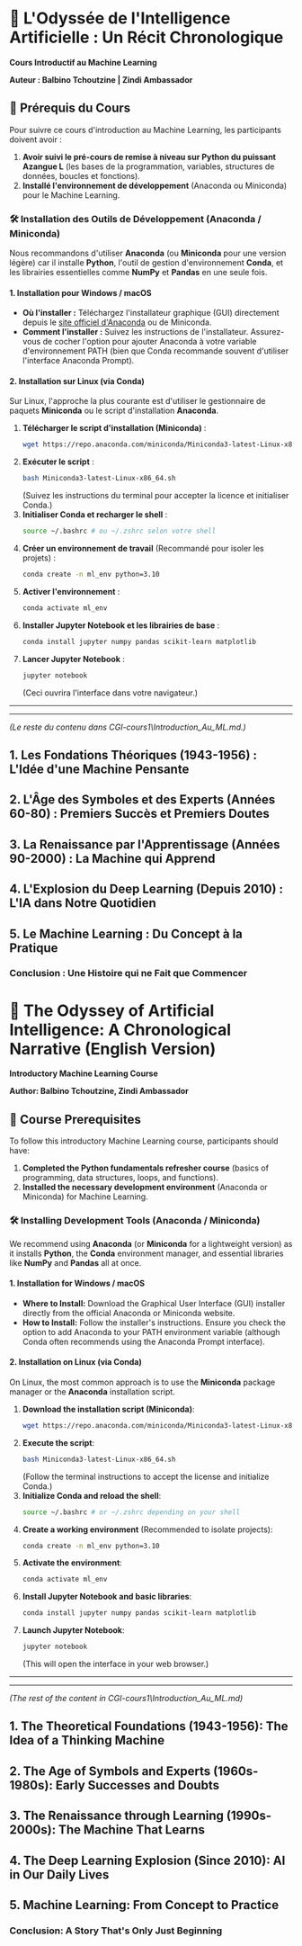 # 🤖 L'Odyssée de l'Intelligence Artificielle : Un Récit Chronologique

**Cours Introductif au Machine Learning**

**Auteur : Balbino Tchoutzine | Zindi Ambassador**

## 📜 Prérequis du Cours

Pour suivre ce cours d'introduction au Machine Learning, les participants doivent avoir :

1.  **Avoir suivi le pré-cours de remise à niveau sur Python du puissant Azangue L** (les bases de la programmation, variables, structures de données, boucles et fonctions).
2.  **Installé l'environnement de développement** (Anaconda ou Miniconda) pour le Machine Learning.

### 🛠️ Installation des Outils de Développement (Anaconda / Miniconda)

Nous recommandons d'utiliser **Anaconda** (ou **Miniconda** pour une version légère) car il installe **Python**, l'outil de gestion d'environnement **Conda**, et les librairies essentielles comme **NumPy** et **Pandas** en une seule fois.

#### 1\. Installation pour Windows / macOS

  * **Où l'installer :** Téléchargez l'installateur graphique (GUI) directement depuis le [site officiel d'Anaconda](https://www.anaconda.com/download/success) ou de Miniconda.
  * **Comment l'installer :** Suivez les instructions de l'installateur. Assurez-vous de cocher l'option pour ajouter Anaconda à votre variable d'environnement PATH (bien que Conda recommande souvent d'utiliser l'interface Anaconda Prompt).

#### 2\. Installation sur Linux (via Conda)

Sur Linux, l'approche la plus courante est d'utiliser le gestionnaire de paquets **Miniconda** ou le script d'installation **Anaconda**.

1.  **Télécharger le script d'installation (Miniconda)** :
    ```bash
    wget https://repo.anaconda.com/miniconda/Miniconda3-latest-Linux-x86_64.sh
    ```
2.  **Exécuter le script** :
    ```bash
    bash Miniconda3-latest-Linux-x86_64.sh
    ```
    (Suivez les instructions du terminal pour accepter la licence et initialiser Conda.)
3.  **Initialiser Conda et recharger le shell** :
    ```bash
    source ~/.bashrc # ou ~/.zshrc selon votre shell
    ```
4.  **Créer un environnement de travail** (Recommandé pour isoler les projets) :
    ```bash
    conda create -n ml_env python=3.10
    ```
5.  **Activer l'environnement** :
    ```bash
    conda activate ml_env
    ```
6.  **Installer Jupyter Notebook et les librairies de base** :
    ```bash
    conda install jupyter numpy pandas scikit-learn matplotlib
    ```
7.  **Lancer Jupyter Notebook** :
    ```bash
    jupyter notebook
    ```
    (Ceci ouvrira l'interface dans votre navigateur.)

-----

-----

*(Le reste du contenu dans CGI-cours1\Introduction_Au_ML.md.)*
## 1\. Les Fondations Théoriques (1943-1956) : L'Idée d'une Machine Pensante

## 2\. L'Âge des Symboles et des Experts (Années 60-80) : Premiers Succès et Premiers Doutes

## 3\. La Renaissance par l'Apprentissage (Années 90-2000) : La Machine qui Apprend

## 4\. L'Explosion du Deep Learning (Depuis 2010) : L'IA dans Notre Quotidien

## 5\. Le Machine Learning : Du Concept à la Pratique

### Conclusion : Une Histoire qui ne Fait que Commencer

# 🤖 The Odyssey of Artificial Intelligence: A Chronological Narrative (English Version)

**Introductory Machine Learning Course**

**Author: Balbino Tchoutzine, Zindi Ambassador**

## 🎯 Course Prerequisites

To follow this introductory Machine Learning course, participants should have:

1.  **Completed the Python fundamentals refresher course** (basics of programming, data structures, loops, and functions).
2.  **Installed the necessary development environment** (Anaconda or Miniconda) for Machine Learning.

### 🛠️ Installing Development Tools (Anaconda / Miniconda)

We recommend using **Anaconda** (or **Miniconda** for a lightweight version) as it installs **Python**, the **Conda** environment manager, and essential libraries like **NumPy** and **Pandas** all at once.

#### 1\. Installation for Windows / macOS

  * **Where to Install:** Download the Graphical User Interface (GUI) installer directly from the official Anaconda or Miniconda website.
  * **How to Install:** Follow the installer's instructions. Ensure you check the option to add Anaconda to your PATH environment variable (although Conda often recommends using the Anaconda Prompt interface).

#### 2\. Installation on Linux (via Conda)

On Linux, the most common approach is to use the **Miniconda** package manager or the **Anaconda** installation script.

1.  **Download the installation script (Miniconda)**:
    ```bash
    wget https://repo.anaconda.com/miniconda/Miniconda3-latest-Linux-x86_64.sh
    ```
2.  **Execute the script**:
    ```bash
    bash Miniconda3-latest-Linux-x86_64.sh
    ```
    (Follow the terminal instructions to accept the license and initialize Conda.)
3.  **Initialize Conda and reload the shell**:
    ```bash
    source ~/.bashrc # or ~/.zshrc depending on your shell
    ```
4.  **Create a working environment** (Recommended to isolate projects):
    ```bash
    conda create -n ml_env python=3.10
    ```
5.  **Activate the environment**:
    ```bash
    conda activate ml_env
    ```
6.  **Install Jupyter Notebook and basic libraries**:
    ```bash
    conda install jupyter numpy pandas scikit-learn matplotlib
    ```
7.  **Launch Jupyter Notebook**:
    ```bash
    jupyter notebook
    ```
    (This will open the interface in your web browser.)

-----

-----

*(The rest of the content in CGI-cours1\Introduction_Au_ML.md)*

## 1\. The Theoretical Foundations (1943-1956): The Idea of a Thinking Machine

## 2\. The Age of Symbols and Experts (1960s-1980s): Early Successes and Doubts

## 3\. The Renaissance through Learning (1990s-2000s): The Machine That Learns

## 4\. The Deep Learning Explosion (Since 2010): AI in Our Daily Lives

## 5\. Machine Learning: From Concept to Practice

### Conclusion: A Story That's Only Just Beginning
